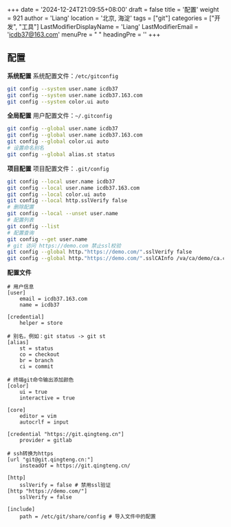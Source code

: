 +++
date = '2024-12-24T21:09:55+08:00'
draft = false
title = '配置'
weight = 921
author = 'Liang'
location = '北京, 海淀'
tags = ["git"]
categories = ["开发", "工具"]
LastModifierDisplayName = 'Liang'
LastModifierEmail = 'icdb37@163.com'
menuPre = "<i class='fa-fw fas fa-gears'></i> "
headingPre = ''
+++

## 配置

**系统配置** 系统配置文件：`/etc/gitconfig`
```sh
git config --system user.name icdb37
git config --system user.name icdb37.163.com
git config --system color.ui auto
```

**全局配置** 用户配置文件：`~/.gitconfig`
```sh
git config --global user.name icdb37
git config --global user.name icdb37.163.com
git config --global color.ui auto
# 设置命名别名
git config --global alias.st status
```

**项目配置** 项目配置文件：`.git/config`
```sh
git config --local user.name icdb37
git config --local user.name icdb37.163.com
git config --local color.ui auto
git config --local http.sslVerify false
# 删除配置
git config --local --unset user.name
# 配置列表
git config --list
# 配置查询
git config --get user.name
# git 访问 https://demo.com 禁止ssl校验
git config --global http."https://demo.com/".sslVerify false
git config --global http."https://demo.com/".sslCAInfo /va/ca/demo/ca.crt
```

**配置文件**
```
# 用户信息
[user]
    email = icdb37.163.com
    name = icdb37

[credential]
    helper = store

# 别名，例如：git status -> git st
[alias]
    st = status
    co = checkout
    br = branch
    ci = commit

# 终端git命令输出添加颜色
[color]
    ui = true
    interactive = true

[core]
    editor = vim
    autocrlf = input

[credential "https://git.qingteng.cn"]
    provider = gitlab

# ssh转换为https
[url "git@git.qingteng.cn:"]
    insteadOf = https://git.qingteng.cn/

[http]
    sslVerify = false # 禁用ssl验证
[http "https://demo.com/"]
    sslVerify = false

[include]
    path = /etc/git/share/config # 导入文件中的配置
```

